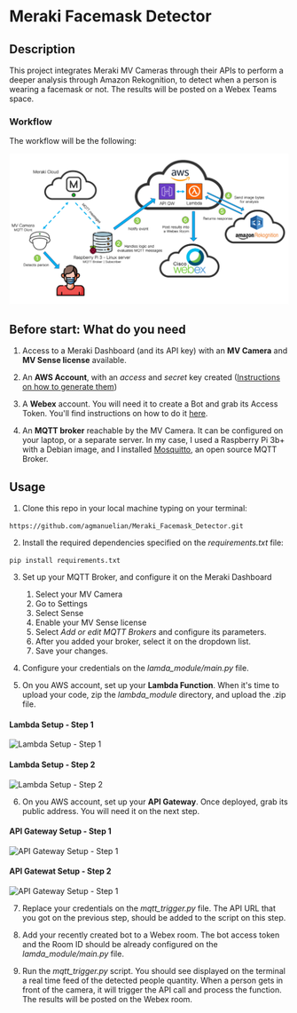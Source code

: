 # Meraki Facemask Detector

## Description

This project integrates Meraki MV Cameras through their APIs to perform a deeper analysis through Amazon Rekognition, to detect when a person is wearing a facemask or not. The results will be posted on a Webex Teams space.

### Workflow

The workflow will be the following:

![Alt text](imgs/workflow_facemask.png "Facemask Detector - Workflow")

## Before start: What do you need

1. Access to a Meraki Dashboard (and its API key) with an **MV Camera** and **MV Sense license** available.

2. An **AWS Account**, with an *access* and *secret* key created ([Instructions on how to generate them](https://docs.aws.amazon.com/powershell/latest/userguide/pstools-appendix-sign-up.html))

3. A **Webex** account. You will need it to create a Bot and grab its Access Token. You'll find instructions on how to do it [here](https://developer.webex.com/docs/bots#creating-a-webex-bot).

4. An **MQTT broker** reachable by the MV Camera. It can be configured on your laptop, or a separate server. In my case, I used a Raspberry Pi 3b+ with a Debian image, and I installed [Mosquitto](http://mosquitto.org/), an open source MQTT Broker.

## Usage

1. Clone this repo in your local machine typing on your terminal:

```https://github.com/agmanuelian/Meraki_Facemask_Detector.git```

2. Install the required dependencies specified on the _requirements.txt_ file:

```pip install requirements.txt```

3. Set up your MQTT Broker, and configure it on the Meraki Dashboard
    1. Select your MV Camera
    2. Go to Settings
    3. Select Sense
    4. Enable your MV Sense license
    5. Select *Add or edit MQTT Brokers* and configure its parameters.
    6. After you added your broker, select it on the dropdown list.
    7. Save your changes. 

4. Configure your credentials on the *lamda_module/main.py* file.

5. On you AWS account, set up your **Lambda Function**. When it's time to upload your code, zip the *lambda_module* directory, and upload the .zip file. 

#### Lambda Setup - Step 1

![Lambda Setup - Step 1](imgs/lambda_1.gif "Lambda Setup - Step 1")

#### Lambda Setup - Step 2

![Lambda Setup - Step 2](imgs/lambda2.gif "Lambda Setup - Step 1")

6. On you AWS account, set up your **API Gateway**. Once deployed, grab its public address. You will need it on the next step.

#### API Gateway Setup - Step 1

![API Gateway Setup - Step 1](imgs/apigw1.gif "API Gateway Setup - Step 1")

#### API Gatewat Setup - Step 2

![API Gateway Setup - Step 1](imgs/api_gw2.gif "API Gateway Setup - Step 2")

7. Replace your credentials on the *mqtt_trigger.py* file. The API URL that you got on the previous step, should be added to the script on this step.

8. Add your recently created bot to a Webex room. The bot access token and the Room ID should be already configured on the *lamda_module/main.py* file.

9. Run the *mqtt_trigger.py* script. You should see displayed on the terminal a real time feed of the detected people quantity. When a person gets in front of the camera, it will trigger the API call and process the function. The results will be posted on the Webex room.

